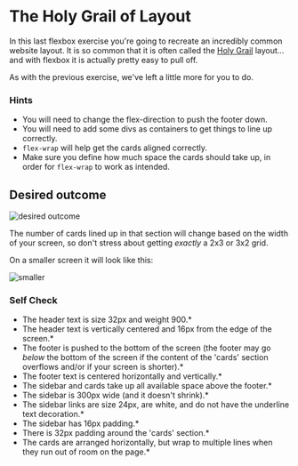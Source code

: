 # The Holy Grail of Layout

In this last flexbox exercise you're going to recreate an incredibly common website layout. It is so common that it is often called the [Holy Grail](https://www.google.com/search?q=holy+grail+layout&tbm=isch&sclient=img) layout... and with flexbox it is actually pretty easy to pull off.

As with the previous exercise, we've left a little more for you to do.

### Hints
- You will need to change the flex-direction to push the footer down.
- You will need to add some divs as containers to get things to line up correctly.
- `flex-wrap` will help get the cards aligned correctly.
-  Make sure you define how much space the cards should take up, in order for `flex-wrap` to work as intended.

## Desired outcome

![desired outcome](./desired-outcome.png)

The number of cards lined up in that section will change based on the width of your screen, so don't stress about getting _exactly_ a 2x3 or 3x2 grid.

On a smaller screen it will look like this:

![smaller](./desired-outcome-smaller.png)

### Self Check
- The header text is size 32px and weight 900.*
- The header text is vertically centered and 16px from the edge of the screen.*
- The footer is pushed to the bottom of the screen (the footer may go _below_ the bottom of the screen if the content of the 'cards' section overflows and/or if your screen is shorter).*
- The footer text is centered horizontally and vertically.*
- The sidebar and cards take up all available space above the footer.*
- The sidebar is 300px wide (and it doesn't shrink).*
- The sidebar links are size 24px, are white, and do not have the underline text decoration.*
- The sidebar has 16px padding.*
- There is 32px padding around the 'cards' section.*
- The cards are arranged horizontally, but wrap to multiple lines when they run out of room on the page.*
